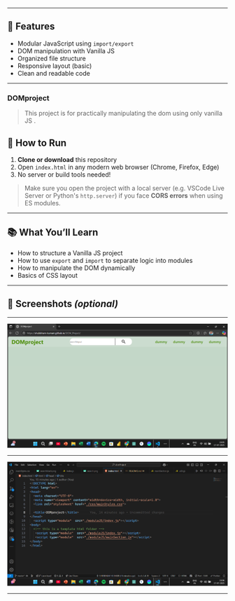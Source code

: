 
---

## 🚀 Features

- Modular JavaScript using `import/export`
- DOM manipulation with Vanilla JS
- Organized file structure
- Responsive layout (basic)
- Clean and readable code

---
### DOMproject
>This project is for practically 
 manipulating the dom using only vanilla JS .
## 🔧 How to Run

1. **Clone or download** this repository
2. Open `index.html` in any modern web browser (Chrome, Firefox, Edge)
3. No server or build tools needed!

> Make sure you open the project with a local server (e.g. VSCode Live Server or Python's `http.server`) if you face **CORS errors** when using ES modules.

---

## 📚 What You’ll Learn

- How to structure a Vanilla JS project
- How to use `export` and `import` to separate logic into modules
- How to manipulate the DOM dynamically
- Basics of CSS layout

---

## 📸 Screenshots *(optional)*

---
![Dummy site](./frontend/media/mainShot.png)

---

![HTML template code](./frontend/media/htmlShot.png)

___